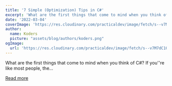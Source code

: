 ```yaml
---
title: '7 Simple (Optimization) Tips in C#'
excerpt: 'What are the first things that come to mind when you think of C#? If you''re like most people, the...'
date: '2022-03-04'
coverImage: 'https://res.cloudinary.com/practicaldev/image/fetch/s--v7M7dC10--/c_imagga_scale,f_auto,fl_progressive,h_420,q_auto,w_1000/https://dev-to-uploads.s3.amazonaws.com/uploads/articles/7wa6u2vzm0b09jtbvixe.png'
author:
  name: Koders
  picture: "assets/blog/authors/koders.png"
ogImage:
  url: 'https://res.cloudinary.com/practicaldev/image/fetch/s--v7M7dC10--/c_imagga_scale,f_auto,fl_progressive,h_420,q_auto,w_1000/https://dev-to-uploads.s3.amazonaws.com/uploads/articles/7wa6u2vzm0b09jtbvixe.png'
---
```


What are the first things that come to mind when you think of C#? If you''re like most people, the...

[Read more](https://dev.to/dotnetsafer/7-simple-optimization-tips-in-c-nhn)
